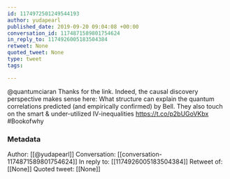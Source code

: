 ```yaml
---
id: 1174972501249544193
author: yudapearl
published_date: 2019-09-20 09:04:08 +00:00
conversation_id: 1174871589801754624
in_reply_to: 1174926005183504384
retweet: None
quoted_tweet: None
type: tweet
tags:

---
```


@quantumciaran Thanks for the link. Indeed, the causal discovery perspective makes sense here: What structure can explain the quantum correlations predicted (and empirically confirmed) by Bell. They also touch on the smart &amp; under-utilized IV-inequalities https://t.co/p2bUGoVKbx #Bookofwhy

### Metadata

Author: [[@yudapearl]]
Conversation: [[conversation-1174871589801754624]]
In reply to: [[1174926005183504384]]
Retweet of: [[None]]
Quoted tweet: [[None]]
